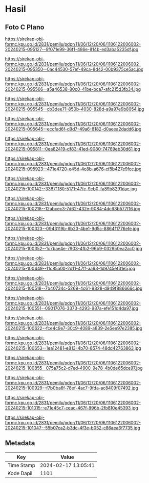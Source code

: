 # Hasil

## Foto C Plano

https://sirekap-obj-formc.kpu.go.id/2831/pemilu/pdpr/11/06/12/20/06/1106122006002-20240215-095127--9f071e99-36f1-486e-814b-ed3aba5235df.jpg

https://sirekap-obj-formc.kpu.go.id/2831/pemilu/pdpr/11/06/12/20/06/1106122006002-20240215-095350--0ac44530-57ef-49ca-8d42-00b9375ce5ac.jpg

https://sirekap-obj-formc.kpu.go.id/2831/pemilu/pdpr/11/06/12/20/06/1106122006002-20240215-095506--a5a46538-80c0-41be-bca7-afc215d3fb34.jpg

https://sirekap-obj-formc.kpu.go.id/2831/pemilu/pdpr/11/06/12/20/06/1106122006002-20240215-095545--cb3dee71-850b-4030-828d-a9a97e9b8054.jpg

https://sirekap-obj-formc.kpu.go.id/2831/pemilu/pdpr/11/06/12/20/06/1106122006002-20240215-095645--eccfad6f-d9d7-49a6-8182-d0aeea2dadd6.jpg

https://sirekap-obj-formc.kpu.go.id/2831/pemilu/pdpr/11/06/12/20/06/1106122006002-20240215-095811--0ea82419-df83-41ed-9080-74769eb30d61.jpg

https://sirekap-obj-formc.kpu.go.id/2831/pemilu/pdpr/11/06/12/20/06/1106122006002-20240215-095923--471e4720-e45d-4c8b-a676-cf5b427e9fcc.jpg

https://sirekap-obj-formc.kpu.go.id/2831/pemilu/pdpr/11/06/12/20/06/1106122006002-20240215-100142--33871180-5171-47fc-9cb0-fa89b8291dae.jpg

https://sirekap-obj-formc.kpu.go.id/2831/pemilu/pdpr/11/06/12/20/06/1106122006002-20240215-100218--12abcec3-7d62-432e-9084-4dc63b577f16.jpg

https://sirekap-obj-formc.kpu.go.id/2831/pemilu/pdpr/11/06/12/20/06/1106122006002-20240215-100323--0943119b-6b23-4be1-9d5c-8864f1776efe.jpg

https://sirekap-obj-formc.kpu.go.id/2831/pemilu/pdpr/11/06/12/20/06/1106122006002-20240215-100352--1c7bae4e-7903-4fb2-96b9-032650ea2ac0.jpg

https://sirekap-obj-formc.kpu.go.id/2831/pemilu/pdpr/11/06/12/20/06/1106122006002-20240215-100449--11c85a00-2d11-47ff-aa93-1d9745ef31e5.jpg

https://sirekap-obj-formc.kpu.go.id/2831/pemilu/pdpr/11/06/12/20/06/1106122006002-20240215-100518--7b40734c-5269-4c61-9828-d949f886666c.jpg

https://sirekap-obj-formc.kpu.go.id/2831/pemilu/pdpr/11/06/12/20/06/1106122006002-20240215-100551--09017076-3373-4293-987a-efe151d4da97.jpg

https://sirekap-obj-formc.kpu.go.id/2831/pemilu/pdpr/11/06/12/20/06/1106122006002-20240215-100622--fce4c9e7-30c9-4089-a839-2e5ee97e2385.jpg

https://sirekap-obj-formc.kpu.go.id/2831/pemilu/pdpr/11/06/12/20/06/1106122006002-20240215-100653--1ea12481-e813-4b70-8574-48dd42763863.jpg

https://sirekap-obj-formc.kpu.go.id/2831/pemilu/pdpr/11/06/12/20/06/1106122006002-20240215-100855--075a75c2-d7ed-4900-9e78-4b0de65dce97.jpg

https://sirekap-obj-formc.kpu.go.id/2831/pemilu/pdpr/11/06/12/20/06/1106122006002-20240215-100929--f7b0ba6f-78ef-4ac7-9fda-ac8409f07492.jpg

https://sirekap-obj-formc.kpu.go.id/2831/pemilu/pdpr/11/06/12/20/06/1106122006002-20240215-101015--e71e45c7-ceac-467f-896b-2fb810e45393.jpg

https://sirekap-obj-formc.kpu.go.id/2831/pemilu/pdpr/11/06/12/20/06/1106122006002-20240215-101047--55b07ca2-b3dc-4f3e-b052-c86aea6f7735.jpg


## Metadata

| Key        | Value               |
| ---------- | ------------------- |
| Time Stamp | 2024-02-17 13:05:41 |
| Kode Dapil | 1101                |




